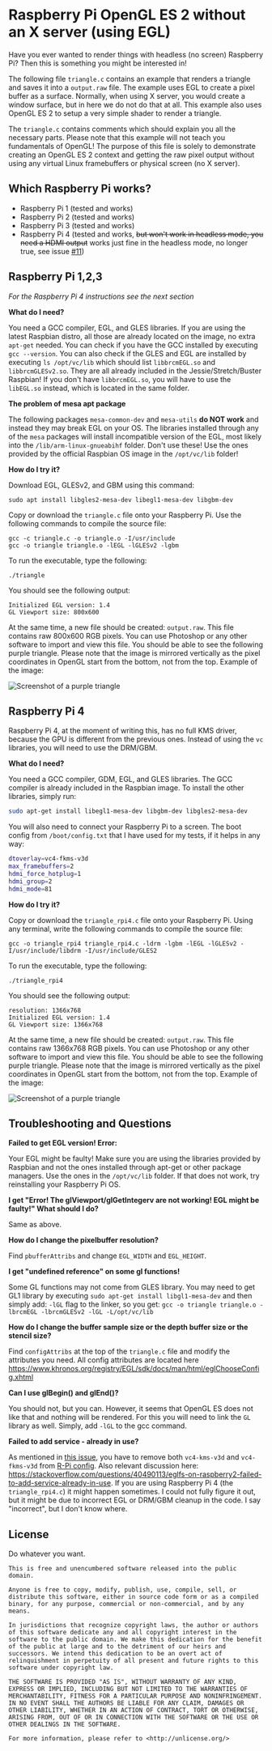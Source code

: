 # Raspberry Pi OpenGL ES 2 without an X server (using EGL)

Have you ever wanted to render things with headless (no screen) Raspberry Pi? Then this is something you might be interested in! 

The following file `triangle.c` contains an example that renders a triangle and saves it into a `output.raw` file. The example uses EGL to create a pixel buffer as a surface. Normally, when using X server, you would create a window surface, but in here we do not do that at all. This example also uses OpenGL ES 2 to setup a very simple shader to render a triangle.

The `triangle.c` contains comments which should explain you all the necessary parts. Please note that this example will not teach you fundamentals of OpenGL! The purpose of this file is solely to demonstrate creating an OpenGL ES 2 context and getting the raw pixel output without using any virtual Linux framebuffers or physical screen (no X server).

## Which Raspberry Pi works?

* Raspberry Pi 1 (tested and works)
* Raspberry Pi 2 (tested and works)
* Raspberry Pi 3 (tested and works)
* Raspberry Pi 4 (tested and works, ~~but won't work in headless mode, you need a HDMI output~~ works just fine in the headless mode, no longer true, see issue [#11](https://github.com/matusnovak/rpi-opengl-without-x/issues/11))

## Raspberry Pi 1,2,3

*For the Raspberry Pi 4 instructions see the next section*

**What do I need?**

You need a GCC compiler, EGL, and GLES libraries. If you are using the latest Raspbian distro, all those are already located on the image, no extra `apt-get` needed. You can check if you have the GCC installed by executing `gcc --version`. You can also check if the GLES and EGL are installed by executing `ls /opt/vc/lib` which should list `libbrcmEGL.so` and `libbrcmGLESv2.so`. They are all already included in the Jessie/Stretch/Buster Raspbian! If you don't have `libbrcmEGL.so`, you will have to use the `libEGL.so` instead, which is located in the same folder.

**The problem of mesa apt package**

The following packages `mesa-common-dev` and `mesa-utils` **do NOT work** and instead they may break EGL on your OS. The libraries installed through any of the `mesa` packages will install incompatible version of the EGL, most likely into the `/lib/arm-linux-gnueabihf` folder. Don't use these! Use the ones provided by the official Raspbian OS image in the `/opt/vc/lib` folder!

**How do I try it?**

Download EGL, GLESv2, and GBM using this command:
```
sudo apt install libgles2-mesa-dev libegl1-mesa-dev libgbm-dev
```

Copy or download the `triangle.c` file onto your Raspberry Pi. Use the following commands to compile the source file:

```
gcc -c triangle.c -o triangle.o -I/usr/include
gcc -o triangle triangle.o -lEGL -lGLESv2 -lgbm
```

To run the executable, type the following:

```
./triangle
```

You should see the following output:

```
Initialized EGL version: 1.4
GL Viewport size: 800x600
```

At the same time, a new file should be created: `output.raw`. This file contains raw 800x600 RGB pixels. You can use Photoshop or any other software to import and view this file. You should be able to see the following purple triangle. Please note that the image is mirrored vertically as the pixel coordinates in OpenGL start from the bottom, not from the top. Example of the image:

![Screenshot of a purple triangle](output.png "Screenshot of a purple triangle")

## Raspberry Pi 4

Raspberry Pi 4, at the moment of writing this, has no full KMS driver, because the GPU is different from the previous ones. Instead of using the `vc` libraries, you will need to use the DRM/GBM.

**What do I need?**

You need a GCC compiler, GDM, EGL, and GLES libraries. The GCC compiler is already included in the Raspbian image. To install the other libraries, simply run:

```bash
sudo apt-get install libegl1-mesa-dev libgbm-dev libgles2-mesa-dev
```

You will also need to connect your Raspberry Pi to a screen. The boot config from `/boot/config.txt` that I have used for my tests, if it helps in any way:

```bash
dtoverlay=vc4-fkms-v3d
max_framebuffers=2
hdmi_force_hotplug=1
hdmi_group=2
hdmi_mode=81
```

**How do I try it?**

Copy or download the `triangle_rpi4.c` file onto your Raspberry Pi. Using any terminal, write the following commands to compile the source file:

```
gcc -o triangle_rpi4 triangle_rpi4.c -ldrm -lgbm -lEGL -lGLESv2 -I/usr/include/libdrm -I/usr/include/GLES2
```

To run the executable, type the following:

```
./triangle_rpi4
```

You should see the following output:

```
resolution: 1366x768
Initialized EGL version: 1.4
GL Viewport size: 1366x768
```

At the same time, a new file should be created: `output.raw`. This file contains raw 1366x768 RGB pixels. You can use Photoshop or any other software to import and view this file. You should be able to see the following purple triangle. Please note that the image is mirrored vertically as the pixel coordinates in OpenGL start from the bottom, not from the top. Example of the image:

![Screenshot of a purple triangle](output.png "Screenshot of a purple triangle")


## Troubleshooting and Questions

**Failed to get EGL version! Error:**

Your EGL might be faulty! Make sure you are using the libraries provided by Raspbian and not the ones installed through apt-get or other package managers. Use the ones in the `/opt/vc/lib` folder. If that does not work, try reinstalling your Raspberry Pi OS.

**I get "Error! The glViewport/glGetIntegerv are not working! EGL might be faulty!" What should I do?**

Same as above.

**How do I change the pixelbuffer resolution?**

Find `pbufferAttribs` and change `EGL_WIDTH` and `EGL_HEIGHT`.

**I get "undefined reference" on some gl functions!**

Some GL functions may not come from GLES library. You may need to get GL1 library by executing `sudo apt-get install libgl1-mesa-dev` and then simply add: `-lGL` flag to the linker, so you get: `gcc -o triangle triangle.o -lbrcmEGL -lbrcmGLESv2 -lGL -L/opt/vc/lib`

**How do I change the buffer sample size or the depth buffer size or the stencil size?**

Find `configAttribs` at the top of the `triangle.c` file and modify the attributes you need. All config attributes are located here <https://www.khronos.org/registry/EGL/sdk/docs/man/html/eglChooseConfig.xhtml>

**Can I use glBegin() and glEnd()?**

You should not, but you can. However, it seems that OpenGL ES does not like that and nothing will be rendered. For this you will need to link the `GL` library as well. Simply, add `-lGL` to the gcc command.

**Failed to add service - already in use?**

As mentioned in [this issue](https://github.com/matusnovak/rpi-opengl-without-x/issues/1), you have to remove both `vc4-kms-v3d` and `vc4-fkms-v3d` from [R-Pi config](https://elinux.org/R-Pi_configuration_file). Also relevant discussion here: <https://stackoverflow.com/questions/40490113/eglfs-on-raspberry2-failed-to-add-service-already-in-use>. If you are using Raspberry Pi 4 (the `triangle_rpi4.c`) it might happen sometimes. I could not fully figure it out, but it might be due to incorrect EGL or DRM/GBM cleanup in  the code. I say "incorrect", but I don't know where. 

## License

Do whatever you want.

```
This is free and unencumbered software released into the public domain.

Anyone is free to copy, modify, publish, use, compile, sell, or
distribute this software, either in source code form or as a compiled
binary, for any purpose, commercial or non-commercial, and by any
means.

In jurisdictions that recognize copyright laws, the author or authors
of this software dedicate any and all copyright interest in the
software to the public domain. We make this dedication for the benefit
of the public at large and to the detriment of our heirs and
successors. We intend this dedication to be an overt act of
relinquishment in perpetuity of all present and future rights to this
software under copyright law.

THE SOFTWARE IS PROVIDED "AS IS", WITHOUT WARRANTY OF ANY KIND,
EXPRESS OR IMPLIED, INCLUDING BUT NOT LIMITED TO THE WARRANTIES OF
MERCHANTABILITY, FITNESS FOR A PARTICULAR PURPOSE AND NONINFRINGEMENT.
IN NO EVENT SHALL THE AUTHORS BE LIABLE FOR ANY CLAIM, DAMAGES OR
OTHER LIABILITY, WHETHER IN AN ACTION OF CONTRACT, TORT OR OTHERWISE,
ARISING FROM, OUT OF OR IN CONNECTION WITH THE SOFTWARE OR THE USE OR
OTHER DEALINGS IN THE SOFTWARE.

For more information, please refer to <http://unlicense.org/>
```
